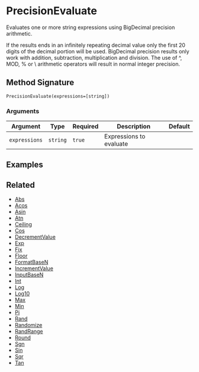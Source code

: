 # PrecisionEvaluate

Evaluates one or more string expressions using BigDecimal precision arithmetic.

If the results ends in an infinitely repeating decimal value only the first 20 digits of the decimal portion will be used. BigDecimal precision results only work with addition, subtraction, multiplication and division. The use of ^, MOD, % or \ arithmetic operators will result in normal integer precision.

## Method Signature

```
PrecisionEvaluate(expressions=[string])
```

### Arguments

| Argument      | Type     | Required | Description             | Default |
| ------------- | -------- | -------- | ----------------------- | ------- |
| `expressions` | `string` | `true`   | Expressions to evaluate |         |

## Examples

## Related

* [Abs](abs.md)
* [Acos](acos.md)
* [Asin](asin.md)
* [Atn](atn.md)
* [Ceiling](ceiling.md)
* [Cos](cos.md)
* [DecrementValue](decrementvalue.md)
* [Exp](exp.md)
* [Fix](fix.md)
* [Floor](floor.md)
* [FormatBaseN](formatbasen.md)
* [IncrementValue](incrementvalue.md)
* [InputBaseN](inputbasen.md)
* [Int](int.md)
* [Log](log.md)
* [Log10](log10.md)
* [Max](max.md)
* [Min](min.md)
* [Pi](pi.md)
* [Rand](rand.md)
* [Randomize](randomize.md)
* [RandRange](randrange.md)
* [Round](round.md)
* [Sgn](sgn.md)
* [Sin](sin.md)
* [Sqr](sqr.md)
* [Tan](tan.md)
